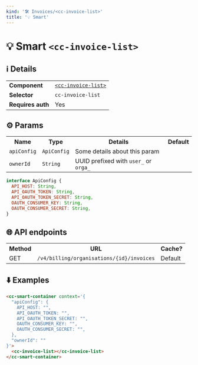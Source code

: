 ```yaml
---
kind: '🛠 Invoices/<cc-invoice-list>'
title: '💡 Smart'
---
```

# 💡 Smart `<cc-invoice-list>`

## ℹ️ Details

<table>
  <tr><td><strong>Component    </strong> <td><a href="https://www.clever-cloud.com/doc/clever-components/?path=/story/%F0%9F%9B%A0-invoices-cc-invoice-list--default-story"><code>&lt;cc-invoice-list&gt;</code></a>
  <tr><td><strong>Selector     </strong> <td><code>cc-invoice-list</code>
  <tr><td><strong>Requires auth</strong> <td>Yes
</table>

## ⚙️ Params

<table>
  <tr><th>Name                       <th>Type                   <th>Details                                                     <th>Default
  <tr><td><code>apiConfig</code>     <td><code>ApiConfig</code> <td>Some details about this param                               <td>
  <tr><td><code>ownerId</code>       <td><code>String</code>    <td>UUID prefixed with <code>user_</code> or <code>orga_</code> <td>
</table>

```js
interface ApiConfig {
  API_HOST: String,
  API_OAUTH_TOKEN: String,
  API_OAUTH_TOKEN_SECRET: String,
  OAUTH_CONSUMER_KEY: String,
  OAUTH_CONSUMER_SECRET: String,
}
```

## 🌐 API endpoints

<table>
  <tr><th>Method <th>URL                                                  <th>Cache?
  <tr><td>GET    <td><code>/v4/billing/organisations/{id}/invoices</code> <td>Default
</table>

## ⬇️️ Examples

```html
<cc-smart-container context='{
  "apiConfig": {
    API_HOST: "",
    API_OAUTH_TOKEN: "",
    API_OAUTH_TOKEN_SECRET: "",
    OAUTH_CONSUMER_KEY: "",
    OAUTH_CONSUMER_SECRET: "",
  },
  "ownerId": ""
}'>
  <cc-invoice-list></cc-invoice-list>
</cc-smart-container>
```
